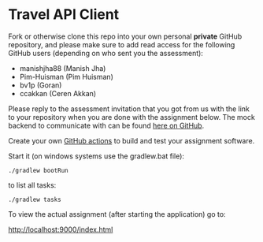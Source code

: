 Travel API Client
=================

Fork or otherwise clone this repo into your own personal **private** GitHub repository, and please make sure to add read access for the following GitHub users (depending on who sent you the assessment):
- manishjha88 (Manish Jha)
- Pim-Huisman (Pim Huisman)
- bv1p (Goran)
- ccakkan (Ceren Akkan)

Please reply to the assessment invitation that you got from us with the link to your
repository when you are done with the assignment below. The mock backend to communicate with can be
found [here on GitHub](https://github.com/Pim-Huisman/simple-travel-api-mock).

Create your own [GitHub actions](https://github.com/features/actions) to build and test your assignment software.

Start it (on windows systems use the gradlew.bat file):

`./gradlew bootRun`

to list all tasks:

`./gradlew tasks`

To view the actual assignment (after starting the application) go to:

[http://localhost:9000/index.html](http://localhost:9000/index.html)

